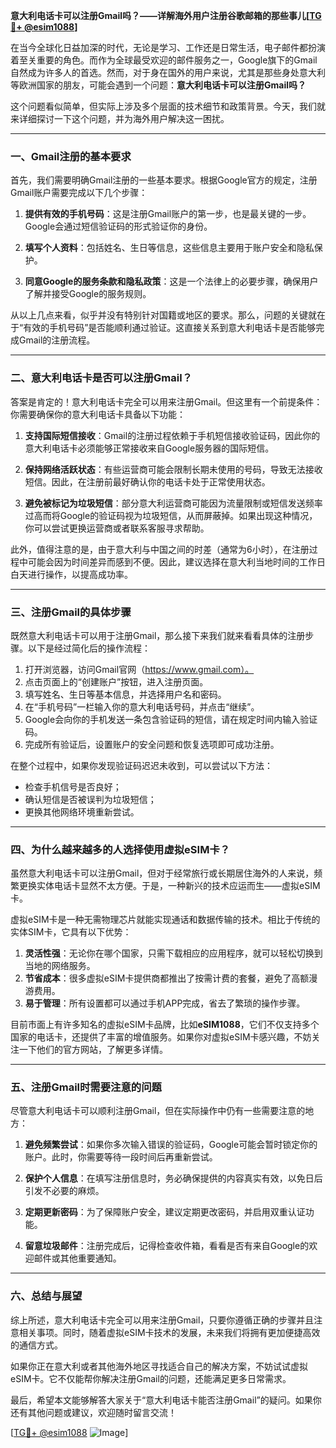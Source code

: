 **意大利电话卡可以注册Gmail吗？——详解海外用户注册谷歌邮箱的那些事儿[[TG💪+ @esim1088](https://t.me/s/esim1088)]**

在当今全球化日益加深的时代，无论是学习、工作还是日常生活，电子邮件都扮演着至关重要的角色。而作为全球最受欢迎的邮件服务之一，Google旗下的Gmail自然成为许多人的首选。然而，对于身在国外的用户来说，尤其是那些身处意大利等欧洲国家的朋友，可能会遇到一个问题：**意大利电话卡可以注册Gmail吗？**

这个问题看似简单，但实际上涉及多个层面的技术细节和政策背景。今天，我们就来详细探讨一下这个问题，并为海外用户解决这一困扰。

---

### **一、Gmail注册的基本要求**

首先，我们需要明确Gmail注册的一些基本要求。根据Google官方的规定，注册Gmail账户需要完成以下几个步骤：

1. **提供有效的手机号码**：这是注册Gmail账户的第一步，也是最关键的一步。Google会通过短信验证码的形式验证你的身份。
   
2. **填写个人资料**：包括姓名、生日等信息，这些信息主要用于账户安全和隐私保护。

3. **同意Google的服务条款和隐私政策**：这是一个法律上的必要步骤，确保用户了解并接受Google的服务规则。

从以上几点来看，似乎并没有特别针对国籍或地区的要求。那么，问题的关键就在于“有效的手机号码”是否能顺利通过验证。这直接关系到意大利电话卡是否能够完成Gmail的注册流程。

---

### **二、意大利电话卡是否可以注册Gmail？**

答案是肯定的！意大利电话卡完全可以用来注册Gmail。但这里有一个前提条件：你需要确保你的意大利电话卡具备以下功能：

1. **支持国际短信接收**：Gmail的注册过程依赖于手机短信接收验证码，因此你的意大利电话卡必须能够正常接收来自Google服务器的国际短信。

2. **保持网络活跃状态**：有些运营商可能会限制长期未使用的号码，导致无法接收短信。因此，在注册前最好确认你的电话卡处于正常使用状态。

3. **避免被标记为垃圾短信**：部分意大利运营商可能因为流量限制或短信发送频率过高而将Google的验证码视为垃圾短信，从而屏蔽掉。如果出现这种情况，你可以尝试更换运营商或者联系客服寻求帮助。

此外，值得注意的是，由于意大利与中国之间的时差（通常为6小时），在注册过程中可能会因为时间差异而感到不便。因此，建议选择在意大利当地时间的工作日白天进行操作，以提高成功率。

---

### **三、注册Gmail的具体步骤**

既然意大利电话卡可以用于注册Gmail，那么接下来我们就来看看具体的注册步骤。以下是经过简化后的操作流程：

1. 打开浏览器，访问Gmail官网（https://www.gmail.com）。
2. 点击页面上的“创建账户”按钮，进入注册页面。
3. 填写姓名、生日等基本信息，并选择用户名和密码。
4. 在“手机号码”一栏输入你的意大利电话号码，并点击“继续”。
5. Google会向你的手机发送一条包含验证码的短信，请在规定时间内输入验证码。
6. 完成所有验证后，设置账户的安全问题和恢复选项即可成功注册。

在整个过程中，如果你发现验证码迟迟未收到，可以尝试以下方法：

- 检查手机信号是否良好；
- 确认短信是否被误判为垃圾短信；
- 更换其他网络环境重新尝试。

---

### **四、为什么越来越多的人选择使用虚拟eSIM卡？**

虽然意大利电话卡可以注册Gmail，但对于经常旅行或长期居住海外的人来说，频繁更换实体电话卡显然不太方便。于是，一种新兴的技术应运而生——虚拟eSIM卡。

虚拟eSIM卡是一种无需物理芯片就能实现通话和数据传输的技术。相比于传统的实体SIM卡，它具有以下优势：

1. **灵活性强**：无论你在哪个国家，只需下载相应的应用程序，就可以轻松切换到当地的网络服务。
2. **节省成本**：很多虚拟eSIM卡提供商都推出了按需计费的套餐，避免了高额漫游费用。
3. **易于管理**：所有设置都可以通过手机APP完成，省去了繁琐的操作步骤。

目前市面上有许多知名的虚拟eSIM卡品牌，比如**eSIM1088**，它们不仅支持多个国家的电话卡，还提供了丰富的增值服务。如果你对虚拟eSIM卡感兴趣，不妨关注一下他们的官方网站，了解更多详情。

---

### **五、注册Gmail时需要注意的问题**

尽管意大利电话卡可以顺利注册Gmail，但在实际操作中仍有一些需要注意的地方：

1. **避免频繁尝试**：如果你多次输入错误的验证码，Google可能会暂时锁定你的账户。此时，你需要等待一段时间后再重新尝试。
   
2. **保护个人信息**：在填写注册信息时，务必确保提供的内容真实有效，以免日后引发不必要的麻烦。

3. **定期更新密码**：为了保障账户安全，建议定期更改密码，并启用双重认证功能。

4. **留意垃圾邮件**：注册完成后，记得检查收件箱，看看是否有来自Google的欢迎邮件或其他重要通知。

---

### **六、总结与展望**

综上所述，意大利电话卡完全可以用来注册Gmail，只要你遵循正确的步骤并且注意相关事项。同时，随着虚拟eSIM卡技术的发展，未来我们将拥有更加便捷高效的通信方式。

如果你正在意大利或者其他海外地区寻找适合自己的解决方案，不妨试试虚拟eSIM卡。它不仅能帮你解决注册Gmail的问题，还能满足更多日常需求。

最后，希望本文能够解答大家关于“意大利电话卡能否注册Gmail”的疑问。如果你还有其他问题或建议，欢迎随时留言交流！

[[TG💪+ @esim1088](https://t.me/s/esim1088) ![Image](https://i.postimg.cc/4NQfJmqS/Snipaste-2025-05-13-00-14-12.png)]